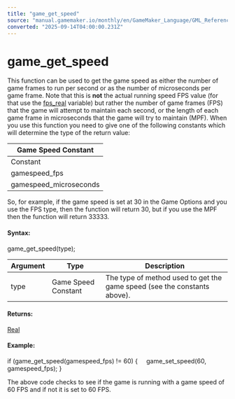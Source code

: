 ```yaml
---
title: "game_get_speed"
source: "manual.gamemaker.io/monthly/en/GameMaker_Language/GML_Reference/General_Game_Control/game_get_speed.htm"
converted: "2025-09-14T04:00:00.231Z"
---
```


# game\_get\_speed

This function can be used to get the game speed as either the number of game frames to run per second or as the number of microseconds per game frame. Note that this is **not** the actual running speed FPS value (for that use the [fps\_real](../Debugging/fps_real.md) variable) but rather the number of game frames (FPS) that the game will attempt to maintain each second, or the length of each game frame in microseconds that the game will try to maintain (MPF). When you use this function you need to give one of the following constants which will determine the type of the return value:

| Game Speed Constant |
| --- |
| Constant | Description |
| gamespeed_fps | Gets the game speed using frames per second. |
| gamespeed_microseconds | Gets the game speed using microseconds per frame. |

So, for example, if the game speed is set at 30 in the Game Options and you use the FPS type, then the function will return 30, but if you use the MPF then the function will return 33333.

#### Syntax:

game\_get\_speed(type);

| Argument | Type | Description |
| --- | --- | --- |
| type | Game Speed Constant | The type of method used to get the game speed (see the constants above). |

#### Returns:

[Real](../../../../../../GameMaker_Language/GML_Overview/Data_Types.md)

#### Example:

if (game\_get\_speed(gamespeed\_fps) != 60)
{
    game\_set\_speed(60, gamespeed\_fps);
}

The above code checks to see if the game is running with a game speed of 60 FPS and if not it is set to 60 FPS.